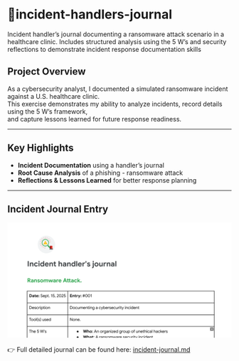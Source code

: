 # 🚨incident-handlers-journal
Incident handler’s journal documenting a ransomware attack scenario in a healthcare clinic. Includes structured analysis using the 5 W’s and security reflections to demonstrate incident response documentation skills


## Project Overview
As a cybersecurity analyst, I documented a simulated ransomware incident against a U.S. healthcare clinic.  
This exercise demonstrates my ability to analyze incidents, record details using the 5 W’s framework,  
and capture lessons learned for future response readiness.

---

## Key Highlights
-  **Incident Documentation** using a handler’s journal  
- **Root Cause Analysis** of a phishing - ransomware attack  
- **Reflections & Lessons Learned** for better response planning  

---

## Incident Journal Entry
![Incident Journal Template](images/incident_template.png)

👉 Full detailed journal can be found here: [incident-journal.md](incident-journal.md)
